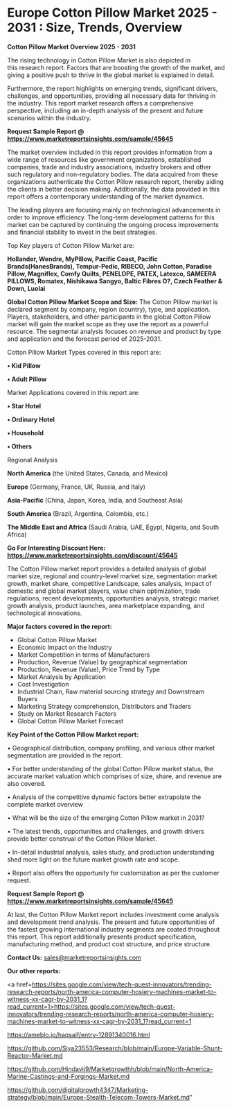 # Europe Cotton Pillow Market 2025 - 2031 : Size, Trends, Overview

<Strong> Cotton Pillow Market Overview 2025 - 2031</strong>

The rising technology in Cotton Pillow Market is also depicted in this research report. Factors that are boosting the growth of the market, and giving a positive push to thrive in the global market is explained in detail.

Furthermore, the report highlights on emerging trends, significant drivers, challenges, and opportunities, providing all necessary data for thriving in the industry. This report market research offers a comprehensive perspective, including an in-depth analysis of the present and future scenarios within the industry.

<strong>Request Sample Report @ <a href=https://www.marketreportsinsights.com/sample/45645>https://www.marketreportsinsights.com/sample/45645</a></strong>

The market overview included in this report provides information from a wide range of resources like government organizations, established companies, trade and industry associations, industry brokers and other such regulatory and non-regulatory bodies. The data acquired from these organizations authenticate the Cotton Pillow research report, thereby aiding the clients in better decision making. Additionally, the data provided in this report offers a contemporary understanding of the market dynamics.

The leading players are focusing mainly on technological advancements in order to improve efficiency. The long-term development patterns for this market can be captured by continuing the ongoing process improvements and financial stability to invest in the best strategies.

Top Key players of Cotton Pillow Market are:

<strong>Hollander, Wendre, MyPillow, Pacific Coast, Pacific Brands(HanesBrands), Tempur-Pedic, RIBECO, John Cotton, Paradise Pillow, Magniflex, Comfy Quilts, PENELOPE, PATEX, Latexco, SAMEERA PILLOWS, Romatex, Nishikawa Sangyo, Baltic Fibres O?, Czech Feather & Down, Luolai</strong>

<strong><b>Global Cotton Pillow Market Scope and Size:</b></strong>
The Cotton Pillow market is declared segment by company, region (country), type, and application. Players, stakeholders, and other participants in the global Cotton Pillow market will gain the market scope as they use the report as a powerful resource. The segmental analysis focuses on revenue and product by type and application and the forecast period of 2025-2031.

Cotton Pillow Market Types covered in this report are:

<strong>•  Kid Pillow

•  Adult Pillow</strong>

Market Applications covered in this report are:

<strong>•  Star Hotel

•  Ordinary Hotel

•  Household

•  Others</strong> 

Regional Analysis

<strong>North America</strong> (the United States, Canada, and Mexico)

<strong>Europe</strong> (Germany, France, UK, Russia, and Italy)

<strong>Asia-Pacific</strong> (China, Japan, Korea, India, and Southeast Asia)

<strong>South America</strong> (Brazil, Argentina, Colombia, etc.)

<strong>The Middle East and Africa</strong> (Saudi Arabia, UAE, Egypt, Nigeria, and South Africa)

<strong>Go For Interesting Discount Here: <a href=https://www.marketreportsinsights.com/discount/45645>https://www.marketreportsinsights.com/discount/45645</a></strong>

The Cotton Pillow market report provides a detailed analysis of global market size, regional and country-level market size, segmentation market growth, market share, competitive Landscape, sales analysis, impact of domestic and global market players, value chain optimization, trade regulations, recent developments, opportunities analysis, strategic market growth analysis, product launches, area marketplace expanding, and technological innovations.

<strong><b>Major factors covered in the report:</b></strong>
<ul>
  <li>Global Cotton Pillow Market </li>
  <li>Economic Impact on the Industry</li>
  <li>Market Competition in terms of Manufacturers</li>
  <li>Production, Revenue (Value) by geographical segmentation</li>
  <li>Production, Revenue (Value), Price Trend by Type</li>
  <li>Market Analysis by Application</li>
  <li>Cost Investigation</li>
  <li>Industrial Chain, Raw material sourcing strategy and Downstream Buyers</li>
  <li>Marketing Strategy comprehension, Distributors and Traders</li>
  <li>Study on Market Research Factors</li>
  <li>Global Cotton Pillow Market Forecast</li>
</ul>

<strong><b>Key Point of the Cotton Pillow Market report:</b></strong>

• Geographical distribution, company profiling, and various other market segmentation are provided in the report.

• For better understanding of the global Cotton Pillow market status, the accurate market valuation which comprises of size, share, and revenue are also covered.

• Analysis of the competitive dynamic factors better extrapolate the complete market overview

• What will be the size of the emerging Cotton Pillow market in 2031?

• The latest trends, opportunities and challenges, and growth drivers provide better construal of the Cotton Pillow Market.

• In-detail industrial analysis, sales study, and production understanding shed more light on the future market growth rate and scope.

• Report also offers the opportunity for customization as per the customer request.

<strong>Request Sample Report @ <a href=https://www.marketreportsinsights.com/sample/45645>https://www.marketreportsinsights.com/sample/45645</a></strong>

At last, the Cotton Pillow Market report includes investment come analysis and development trend analysis. The present and future opportunities of the fastest growing international industry segments are coated throughout this report. This report additionally presents product specification, manufacturing method, and product cost structure, and price structure.

<strong>Contact Us:</strong>
sales@marketreportsinsights.com

<strong>Our other reports:</strong>

<a href=https://sites.google.com/view/tech-quest-innovators/trending-research-reports/north-america-computer-hosiery-machines-market-to-witness-xx-cagr-by-2031_1?read_current=1>https://sites.google.com/view/tech-quest-innovators/trending-research-reports/north-america-computer-hosiery-machines-market-to-witness-xx-cagr-by-2031_1?read_current=1</a>

<a href=https://ameblo.jp/haqsaif/entry-12891340016.html>https://ameblo.jp/haqsaif/entry-12891340016.html</a>

<a href=https://github.com/Siya23553/Research/blob/main/Europe-Variable-Shunt-Reactor-Market.md>https://github.com/Siya23553/Research/blob/main/Europe-Variable-Shunt-Reactor-Market.md</a>

<a href=https://github.com/Hindavii9/Marketgrowthh/blob/main/North-America-Marine-Castings-and-Forgings-Market.md>https://github.com/Hindavii9/Marketgrowthh/blob/main/North-America-Marine-Castings-and-Forgings-Market.md</a>

<a href=https://github.com/digitalgrowth4347/Marketing-strategy/blob/main/Europe-Stealth-Telecom-Towers-Market.md>https://github.com/digitalgrowth4347/Marketing-strategy/blob/main/Europe-Stealth-Telecom-Towers-Market.md</a>"
